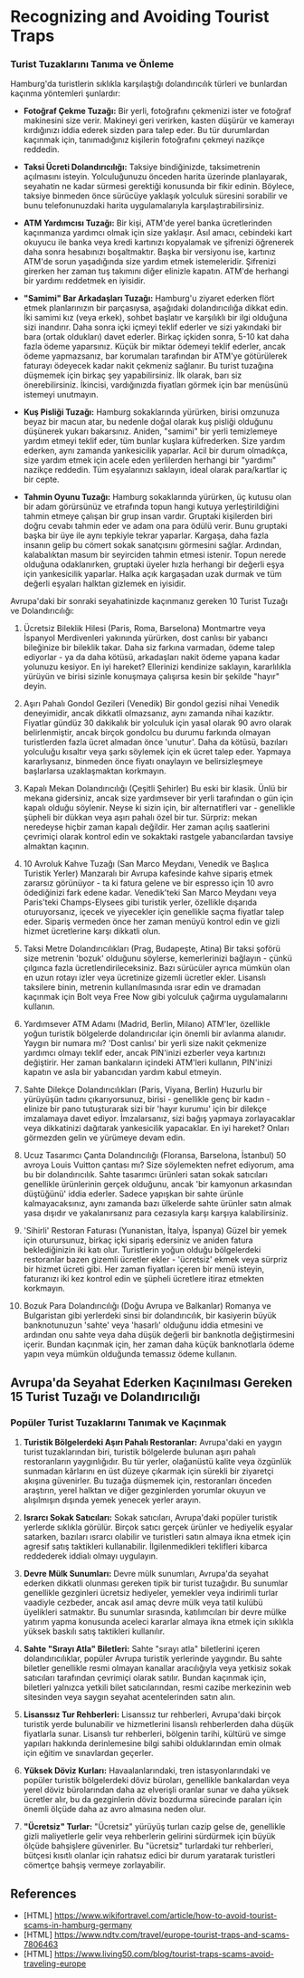 # Recognizing and Avoiding Tourist Traps

### Turist Tuzaklarını Tanıma ve Önleme

Hamburg'da turistlerin sıklıkla karşılaştığı dolandırıcılık türleri ve bunlardan kaçınma yöntemleri şunlardır:

*   **Fotoğraf Çekme Tuzağı:** Bir yerli, fotoğrafını çekmenizi ister ve fotoğraf makinesini size verir. Makineyi geri verirken, kasten düşürür ve kamerayı kırdığınızı iddia ederek sizden para talep eder. Bu tür durumlardan kaçınmak için, tanımadığınız kişilerin fotoğrafını çekmeyi nazikçe reddedin.

*   **Taksi Ücreti Dolandırıcılığı:** Taksiye bindiğinizde, taksimetrenin açılmasını isteyin. Yolculuğunuzu önceden harita üzerinde planlayarak, seyahatin ne kadar sürmesi gerektiği konusunda bir fikir edinin. Böylece, taksiye binmeden önce sürücüye yaklaşık yolculuk süresini sorabilir ve bunu telefonunuzdaki harita uygulamalarıyla karşılaştırabilirsiniz.

*   **ATM Yardımcısı Tuzağı:** Bir kişi, ATM'de yerel banka ücretlerinden kaçınmanıza yardımcı olmak için size yaklaşır. Asıl amacı, cebindeki kart okuyucu ile banka veya kredi kartınızı kopyalamak ve şifrenizi öğrenerek daha sonra hesabınızı boşaltmaktır. Başka bir versiyonu ise, kartınız ATM'de sorun yaşadığında size yardım etmek istemeleridir. Şifrenizi girerken her zaman tuş takımını diğer elinizle kapatın. ATM'de herhangi bir yardımı reddetmek en iyisidir.

*   **"Samimi" Bar Arkadaşları Tuzağı:** Hamburg'u ziyaret ederken flört etmek planlarınızın bir parçasıysa, aşağıdaki dolandırıcılığa dikkat edin. İki samimi kız (veya erkek), sohbet başlatır ve karşılıklı bir ilgi olduğuna sizi inandırır. Daha sonra içki içmeyi teklif ederler ve sizi yakındaki bir bara (ortak oldukları) davet ederler. Birkaç içkiden sonra, 5-10 kat daha fazla ödeme yaparsınız. Küçük bir miktar ödemeyi teklif ederler, ancak ödeme yapmazsanız, bar korumaları tarafından bir ATM'ye götürülerek faturayı ödeyecek kadar nakit çekmeniz sağlanır. Bu turist tuzağına düşmemek için birkaç şey yapabilirsiniz. İlk olarak, barı siz önerebilirsiniz. İkincisi, vardığınızda fiyatları görmek için bar menüsünü istemeyi unutmayın.

*   **Kuş Pisliği Tuzağı:** Hamburg sokaklarında yürürken, birisi omzunuza beyaz bir macun atar, bu nedenle doğal olarak kuş pisliği olduğunu düşünerek yukarı bakarsınız. Aniden, "samimi" bir yerli temizlemeye yardım etmeyi teklif eder, tüm bunlar kuşlara küfrederken. Size yardım ederken, aynı zamanda yankesicilik yaparlar. Acil bir durum olmadıkça, size yardım etmek için acele eden yerlilerden herhangi bir "yardımı" nazikçe reddedin. Tüm eşyalarınızı saklayın, ideal olarak para/kartlar iç bir cepte.

*   **Tahmin Oyunu Tuzağı:** Hamburg sokaklarında yürürken, üç kutusu olan bir adam görürsünüz ve etrafında topun hangi kutuya yerleştirildiğini tahmin etmeye çalışan bir grup insan vardır. Gruptaki kişilerden biri doğru cevabı tahmin eder ve adam ona para ödülü verir. Bunu gruptaki başka bir üye ile aynı tepkiyle tekrar yaparlar. Kargaşa, daha fazla insanın gelip bu cömert sokak sanatçısını görmesini sağlar. Ardından, kalabalıktan masum bir seyirciden tahmin etmesi istenir. Topun nerede olduğuna odaklanırken, gruptaki üyeler hızla herhangi bir değerli eşya için yankesicilik yaparlar. Halka açık kargaşadan uzak durmak ve tüm değerli eşyaları halktan gizlemek en iyisidir.


Avrupa'daki bir sonraki seyahatinizde kaçınmanız gereken 10 Turist Tuzağı ve Dolandırıcılığı:

1. Ücretsiz Bileklik Hilesi (Paris, Roma, Barselona)
Montmartre veya İspanyol Merdivenleri yakınında yürürken, dost canlısı bir yabancı bileğinize bir bileklik takar. Daha siz farkına varmadan, ödeme talep ediyorlar - ya da daha kötüsü, arkadaşları nakit ödeme yapana kadar yolunuzu kesiyor. En iyi hareket? Ellerinizi kendinize saklayın, kararlılıkla yürüyün ve birisi sizinle konuşmaya çalışırsa kesin bir şekilde "hayır" deyin.

2. Aşırı Pahalı Gondol Gezileri (Venedik)
Bir gondol gezisi nihai Venedik deneyimidir, ancak dikkatli olmazsanız, aynı zamanda nihai kazıktır. Fiyatlar gündüz 30 dakikalık bir yolculuk için yasal olarak 90 avro olarak belirlenmiştir, ancak birçok gondolcu bu durumu farkında olmayan turistlerden fazla ücret almadan önce 'unutur'. Daha da kötüsü, bazıları yolculuğu kısaltır veya şarkı söylemek için ek ücret talep eder. Yapmaya kararlıysanız, binmeden önce fiyatı onaylayın ve belirsizleşmeye başlarlarsa uzaklaşmaktan korkmayın.

3. Kapalı Mekan Dolandırıcılığı (Çeşitli Şehirler)
Bu eski bir klasik. Ünlü bir mekana gidersiniz, ancak size yardımsever bir yerli tarafından o gün için kapalı olduğu söylenir. Neyse ki sizin için, bir alternatifleri var - genellikle şüpheli bir dükkan veya aşırı pahalı özel bir tur. Sürpriz: mekan neredeyse hiçbir zaman kapalı değildir. Her zaman açılış saatlerini çevrimiçi olarak kontrol edin ve sokaktaki rastgele yabancılardan tavsiye almaktan kaçının.

4. 10 Avroluk Kahve Tuzağı (San Marco Meydanı, Venedik ve Başlıca Turistik Yerler)
Manzaralı bir Avrupa kafesinde kahve sipariş etmek zararsız görünüyor - ta ki fatura gelene ve bir espresso için 10 avro ödediğinizi fark edene kadar. Venedik'teki San Marco Meydanı veya Paris'teki Champs-Elysees gibi turistik yerler, özellikle dışarıda oturuyorsanız, içecek ve yiyecekler için genellikle saçma fiyatlar talep eder. Sipariş vermeden önce her zaman menüyü kontrol edin ve gizli hizmet ücretlerine karşı dikkatli olun.

5. Taksi Metre Dolandırıcılıkları (Prag, Budapeşte, Atina)
Bir taksi şoförü size metrenin 'bozuk' olduğunu söylerse, kemerlerinizi bağlayın - çünkü çılgınca fazla ücretlendirileceksiniz. Bazı sürücüler ayrıca mümkün olan en uzun rotayı izler veya ücretinize gizemli ücretler ekler. Lisanslı taksilere binin, metrenin kullanılmasında ısrar edin ve dramadan kaçınmak için Bolt veya Free Now gibi yolculuk çağırma uygulamalarını kullanın.

6. Yardımsever ATM Adamı (Madrid, Berlin, Milano)
ATM'ler, özellikle yoğun turistik bölgelerde dolandırıcılar için önemli bir avlanma alanıdır. Yaygın bir numara mı? 'Dost canlısı' bir yerli size nakit çekmenize yardımcı olmayı teklif eder, ancak PIN'inizi ezberler veya kartınızı değiştirir. Her zaman bankaların içindeki ATM'leri kullanın, PIN'inizi kapatın ve asla bir yabancıdan yardım kabul etmeyin.

7. Sahte Dilekçe Dolandırıcılıkları (Paris, Viyana, Berlin)
Huzurlu bir yürüyüşün tadını çıkarıyorsunuz, birisi - genellikle genç bir kadın - elinize bir pano tutuşturarak sizi bir 'hayır kurumu' için bir dilekçe imzalamaya davet ediyor. İmzalarsanız, sizi bağış yapmaya zorlayacaklar veya dikkatinizi dağıtarak yankesicilik yapacaklar. En iyi hareket? Onları görmezden gelin ve yürümeye devam edin.

8. Ucuz Tasarımcı Çanta Dolandırıcılığı (Floransa, Barselona, İstanbul)
50 avroya Louis Vuitton çantası mı? Size söylemekten nefret ediyorum, ama bu bir dolandırıcılık. Sahte tasarımcı ürünleri satan sokak satıcıları genellikle ürünlerinin gerçek olduğunu, ancak 'bir kamyonun arkasından düştüğünü' iddia ederler. Sadece yapışkan bir sahte ürünle kalmayacaksınız, aynı zamanda bazı ülkelerde sahte ürünler satın almak yasa dışıdır ve yakalanırsanız para cezasıyla karşı karşıya kalabilirsiniz.

9. 'Sihirli' Restoran Faturası (Yunanistan, İtalya, İspanya)
Güzel bir yemek için oturursunuz, birkaç içki sipariş edersiniz ve aniden fatura beklediğinizin iki katı olur. Turistlerin yoğun olduğu bölgelerdeki restoranlar bazen gizemli ücretler ekler - 'ücretsiz' ekmek veya sürpriz bir hizmet ücreti gibi. Her zaman fiyatları içeren bir menü isteyin, faturanızı iki kez kontrol edin ve şüpheli ücretlere itiraz etmekten korkmayın.

10. Bozuk Para Dolandırıcılığı (Doğu Avrupa ve Balkanlar)
Romanya ve Bulgaristan gibi yerlerdeki sinsi bir dolandırıcılık, bir kasiyerin büyük banknotunuzun 'sahte' veya 'hasarlı' olduğunu iddia etmesini ve ardından onu sahte veya daha düşük değerli bir banknotla değiştirmesini içerir. Bundan kaçınmak için, her zaman daha küçük banknotlarla ödeme yapın veya mümkün olduğunda temassız ödeme kullanın.


## Avrupa'da Seyahat Ederken Kaçınılması Gereken 15 Turist Tuzağı ve Dolandırıcılığı

### Popüler Turist Tuzaklarını Tanımak ve Kaçınmak

1.  **Turistik Bölgelerdeki Aşırı Pahalı Restoranlar:** Avrupa'daki en yaygın turist tuzaklarından biri, turistik bölgelerde bulunan aşırı pahalı restoranların yaygınlığıdır. Bu tür yerler, olağanüstü kalite veya özgünlük sunmadan kârlarını en üst düzeye çıkarmak için sürekli bir ziyaretçi akışına güvenirler. Bu tuzağa düşmemek için, restoranları önceden araştırın, yerel halktan ve diğer gezginlerden yorumlar okuyun ve alışılmışın dışında yemek yenecek yerler arayın.

2.  **Israrcı Sokak Satıcıları:** Sokak satıcıları, Avrupa'daki popüler turistik yerlerde sıklıkla görülür. Birçok satıcı gerçek ürünler ve hediyelik eşyalar satarken, bazıları ısrarcı olabilir ve turistleri satın almaya ikna etmek için agresif satış taktikleri kullanabilir. İlgilenmedikleri teklifleri kibarca reddederek iddialı olmayı uygulayın.

3.  **Devre Mülk Sunumları:** Devre mülk sunumları, Avrupa'da seyahat ederken dikkatli olunması gereken tipik bir turist tuzağıdır. Bu sunumlar genellikle gezginleri ücretsiz hediyeler, yemekler veya indirimli turlar vaadiyle cezbeder, ancak asıl amaç devre mülk veya tatil kulübü üyelikleri satmaktır. Bu sunumlar sırasında, katılımcıları bir devre mülke yatırım yapma konusunda aceleci kararlar almaya ikna etmek için sıklıkla yüksek baskılı satış taktikleri kullanılır.

4.  **Sahte "Sırayı Atla" Biletleri:** Sahte "sırayı atla" biletlerini içeren dolandırıcılıklar, popüler Avrupa turistik yerlerinde yaygındır. Bu sahte biletler genellikle resmi olmayan kanallar aracılığıyla veya yetkisiz sokak satıcıları tarafından çevrimiçi olarak satılır. Bundan kaçınmak için, biletleri yalnızca yetkili bilet satıcılarından, resmi cazibe merkezinin web sitesinden veya saygın seyahat acentelerinden satın alın.

5.  **Lisanssız Tur Rehberleri:** Lisanssız tur rehberleri, Avrupa'daki birçok turistik yerde bulunabilir ve hizmetlerini lisanslı rehberlerden daha düşük fiyatlarla sunar. Lisanslı tur rehberleri, bölgenin tarihi, kültürü ve simge yapıları hakkında derinlemesine bilgi sahibi olduklarından emin olmak için eğitim ve sınavlardan geçerler.

6.  **Yüksek Döviz Kurları:** Havaalanlarındaki, tren istasyonlarındaki ve popüler turistik bölgelerdeki döviz büroları, genellikle bankalardan veya yerel döviz bürolarından daha az elverişli oranlar sunar ve daha yüksek ücretler alır, bu da gezginlerin döviz bozdurma sürecinde paraları için önemli ölçüde daha az avro almasına neden olur.

7.  **"Ücretsiz" Turlar:** "Ücretsiz" yürüyüş turları cazip gelse de, genellikle gizli maliyetlerle gelir veya rehberlerin gelirini sürdürmek için büyük ölçüde bahşişlere güvenirler. Bu "ücretsiz" turlardaki tur rehberleri, bütçesi kısıtlı olanlar için rahatsız edici bir durum yaratarak turistleri cömertçe bahşiş vermeye zorlayabilir.


## References

- [HTML] https://www.wikifortravel.com/article/how-to-avoid-tourist-scams-in-hamburg-germany
- [HTML] https://www.ndtv.com/travel/europe-tourist-traps-and-scams-7806463
- [HTML] https://www.living50.com/blog/tourist-traps-scams-avoid-traveling-europe
